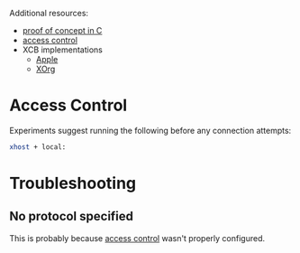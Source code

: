 Additional resources:
 * [proof of concept in C](poc/x11-poc.c)
 * [access control](#access-control)
 * XCB implementations
    * [Apple](https://opensource.apple.com/source/X11libs/X11libs-17.3/libxcb/libxcb-1.0/src/xcb_util.c.auto.html)
    * [XOrg](https://gitlab.freedesktop.org/xorg/lib/libxcb/-/blob/master/src/xcb_util.c)

# Access Control
Experiments suggest running the following before any connection attempts:

```sh
xhost + local:
```

# Troubleshooting

## No protocol specified
This is probably because [access control](#access-control) wasn't properly
configured.
